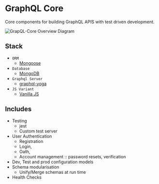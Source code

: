 # GraphQL Core

Core components for building GraphQL APIS with test driven development.


![GrapQL-Core Overview Diagram](https://user-images.githubusercontent.com/44337835/118595945-ae577a00-b7ee-11eb-9cb8-b5c50f9dc519.png)

## Stack

* `ORM`
    * [Mongoose](https://mongoosejs.com/)
* `Database`
    * [MongoDB](https://www.mongodb.com/)
* `Graphql Server`
    * [graphql-yoga](https://github.com/dotansimha/graphql-yoga)
* `JS Variant` 
    * [Vanilla JS](https://www.javascript.com/)
    
## Includes

* Testing
    * jest
    * Custom test server
* User Authentication
    * Registration
    * Login, 
    * Oath, 
    * Account management :: password resets, verification 
* Dev, Test and prod configuration models
* Schema modularisation
  * Unify/Merge schemas at run time
* Health Checks